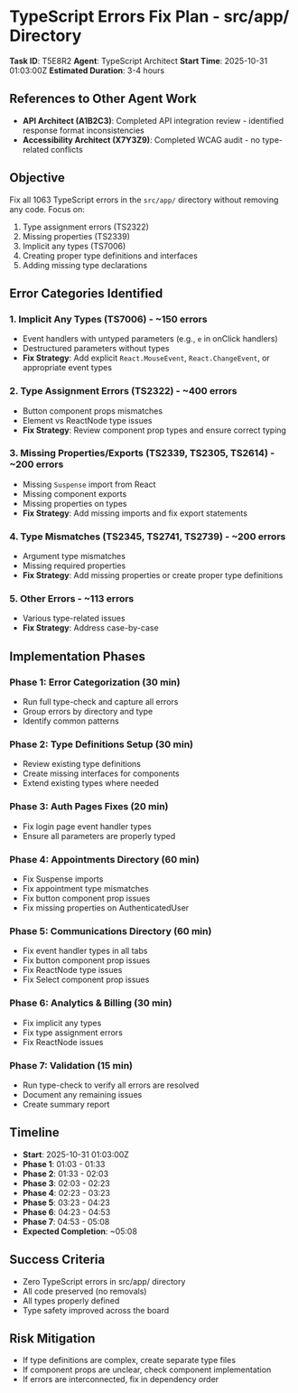 # TypeScript Errors Fix Plan - src/app/ Directory

**Task ID**: T5E8R2
**Agent**: TypeScript Architect
**Start Time**: 2025-10-31 01:03:00Z
**Estimated Duration**: 3-4 hours

## References to Other Agent Work
- **API Architect (A1B2C3)**: Completed API integration review - identified response format inconsistencies
- **Accessibility Architect (X7Y3Z9)**: Completed WCAG audit - no type-related conflicts

## Objective
Fix all 1063 TypeScript errors in the `src/app/` directory without removing any code. Focus on:
1. Type assignment errors (TS2322)
2. Missing properties (TS2339)
3. Implicit any types (TS7006)
4. Creating proper type definitions and interfaces
5. Adding missing type declarations

## Error Categories Identified

### 1. Implicit Any Types (TS7006) - ~150 errors
- Event handlers with untyped parameters (e.g., `e` in onClick handlers)
- Destructured parameters without types
- **Fix Strategy**: Add explicit `React.MouseEvent`, `React.ChangeEvent`, or appropriate event types

### 2. Type Assignment Errors (TS2322) - ~400 errors
- Button component props mismatches
- Element vs ReactNode type issues
- **Fix Strategy**: Review component prop types and ensure correct typing

### 3. Missing Properties/Exports (TS2339, TS2305, TS2614) - ~200 errors
- Missing `Suspense` import from React
- Missing component exports
- Missing properties on types
- **Fix Strategy**: Add missing imports and fix export statements

### 4. Type Mismatches (TS2345, TS2741, TS2739) - ~200 errors
- Argument type mismatches
- Missing required properties
- **Fix Strategy**: Add missing properties or create proper type definitions

### 5. Other Errors - ~113 errors
- Various type-related issues
- **Fix Strategy**: Address case-by-case

## Implementation Phases

### Phase 1: Error Categorization (30 min)
- Run full type-check and capture all errors
- Group errors by directory and type
- Identify common patterns

### Phase 2: Type Definitions Setup (30 min)
- Review existing type definitions
- Create missing interfaces for components
- Extend existing types where needed

### Phase 3: Auth Pages Fixes (20 min)
- Fix login page event handler types
- Ensure all parameters are properly typed

### Phase 4: Appointments Directory (60 min)
- Fix Suspense imports
- Fix appointment type mismatches
- Fix button component prop issues
- Fix missing properties on AuthenticatedUser

### Phase 5: Communications Directory (60 min)
- Fix event handler types in all tabs
- Fix button component prop issues
- Fix ReactNode type issues
- Fix Select component prop issues

### Phase 6: Analytics & Billing (30 min)
- Fix implicit any types
- Fix type assignment errors
- Fix ReactNode issues

### Phase 7: Validation (15 min)
- Run type-check to verify all errors are resolved
- Document any remaining issues
- Create summary report

## Timeline
- **Start**: 2025-10-31 01:03:00Z
- **Phase 1**: 01:03 - 01:33
- **Phase 2**: 01:33 - 02:03
- **Phase 3**: 02:03 - 02:23
- **Phase 4**: 02:23 - 03:23
- **Phase 5**: 03:23 - 04:23
- **Phase 6**: 04:23 - 04:53
- **Phase 7**: 04:53 - 05:08
- **Expected Completion**: ~05:08

## Success Criteria
- Zero TypeScript errors in src/app/ directory
- All code preserved (no removals)
- All types properly defined
- Type safety improved across the board

## Risk Mitigation
- If type definitions are complex, create separate type files
- If component props are unclear, check component implementation
- If errors are interconnected, fix in dependency order
